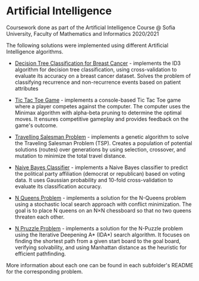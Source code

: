 # Artificial Intelligence
Coursework done as part of the Artificial Intelligence Course @ Sofia University, Faculty of Mathematics and Informatics 2020/2021

The following solutions were implemented using different Artificial Intelligence algorithms.

- [Decision Tree Classification for Breast Cancer](https://github.com/rdineva/artificial-intelligence/tree/main/DecisionTrees) - implements the ID3 algorithm for decision tree classification, using cross-validation to evaluate its accuracy on a breast cancer dataset. Solves the problem of classifying recurrence and non-recurrence events based on patient attributes

- [Tic Tac Toe Game](https://github.com/rdineva/artificial-intelligence/tree/main/TicTacToe#tic-tac-toe) - implements a console-based Tic Tac Toe game where a player competes against the computer. The computer uses the Minimax algorithm with alpha-beta pruning to determine the optimal moves. It ensures competitive gameplay and provides feedback on the game's outcome.

- [Travelling Salesman Problem](https://github.com/rdineva/artificial-intelligence/tree/main/TravellingSalesmanProblem) - implements a genetic algorithm to solve the Traveling Salesman Problem (TSP). Creates a population of potential solutions (routes) over generations by using selection, crossover, and mutation to minimize the total travel distance.

- [Naive Bayes Classifier](https://github.com/rdineva/artificial-intelligence/tree/main/NaiveBayesClassifier) - implements a Naive Bayes classifier to predict the political party affiliation (democrat or republican) based on voting data. It uses Gaussian probability and 10-fold cross-validation to evaluate its classification accuracy.

- [N Queens Problem](https://github.com/rdineva/artificial-intelligence/tree/main/NQueens#n-queens) - implements a solution for the N-Queens problem using a stochastic local search approach with conflict minimization. The goal is to place N queens on an N×N chessboard so that no two queens threaten each other.

- [N Pruzzle Problem](https://github.com/rdineva/artificial-intelligence/tree/main/NPuzzle#n-puzzle) - implements a solution for the N-Puzzle problem using the Iterative Deepening A* (IDA*) search algorithm. It focuses on finding the shortest path from a given start board to the goal board, verifying solvability, and using Manhattan distance as the heuristic for efficient pathfinding.


More information about each one can be found in each subfolder's README for the corresponding problem. 
